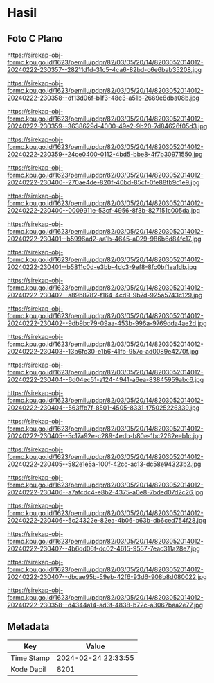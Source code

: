 # Hasil

## Foto C Plano

https://sirekap-obj-formc.kpu.go.id/1623/pemilu/pdpr/82/03/05/20/14/8203052014012-20240222-230357--28211d1d-31c5-4ca6-82bd-c6e6bab35208.jpg

https://sirekap-obj-formc.kpu.go.id/1623/pemilu/pdpr/82/03/05/20/14/8203052014012-20240222-230358--df13d06f-b1f3-48e3-a51b-2669e8dba08b.jpg

https://sirekap-obj-formc.kpu.go.id/1623/pemilu/pdpr/82/03/05/20/14/8203052014012-20240222-230359--3638629d-4000-49e2-9b20-7d84626f05d3.jpg

https://sirekap-obj-formc.kpu.go.id/1623/pemilu/pdpr/82/03/05/20/14/8203052014012-20240222-230359--24ce0400-0112-4bd5-bbe8-4f7b30971550.jpg

https://sirekap-obj-formc.kpu.go.id/1623/pemilu/pdpr/82/03/05/20/14/8203052014012-20240222-230400--270ae4de-820f-40bd-85cf-0fe88fb9c1e9.jpg

https://sirekap-obj-formc.kpu.go.id/1623/pemilu/pdpr/82/03/05/20/14/8203052014012-20240222-230400--0009911e-53cf-4956-8f3b-827151c005da.jpg

https://sirekap-obj-formc.kpu.go.id/1623/pemilu/pdpr/82/03/05/20/14/8203052014012-20240222-230401--b5996ad2-aa1b-4645-a029-986b6d84fc17.jpg

https://sirekap-obj-formc.kpu.go.id/1623/pemilu/pdpr/82/03/05/20/14/8203052014012-20240222-230401--b5811c0d-e3bb-4dc3-9ef8-8fc0bf1ea1db.jpg

https://sirekap-obj-formc.kpu.go.id/1623/pemilu/pdpr/82/03/05/20/14/8203052014012-20240222-230402--a89b8782-f164-4cd9-9b7d-925a5743c129.jpg

https://sirekap-obj-formc.kpu.go.id/1623/pemilu/pdpr/82/03/05/20/14/8203052014012-20240222-230402--9db9bc79-09aa-453b-996a-9769dda4ae2d.jpg

https://sirekap-obj-formc.kpu.go.id/1623/pemilu/pdpr/82/03/05/20/14/8203052014012-20240222-230403--13b6fc30-e1b6-41fb-957c-ad0089e4270f.jpg

https://sirekap-obj-formc.kpu.go.id/1623/pemilu/pdpr/82/03/05/20/14/8203052014012-20240222-230404--6d04ec51-a124-4941-a6ea-83845959abc6.jpg

https://sirekap-obj-formc.kpu.go.id/1623/pemilu/pdpr/82/03/05/20/14/8203052014012-20240222-230404--563ffb7f-8501-4505-8331-f75025226339.jpg

https://sirekap-obj-formc.kpu.go.id/1623/pemilu/pdpr/82/03/05/20/14/8203052014012-20240222-230405--5c17a92e-c289-4edb-b80e-1bc2262eeb1c.jpg

https://sirekap-obj-formc.kpu.go.id/1623/pemilu/pdpr/82/03/05/20/14/8203052014012-20240222-230405--582e1e5a-100f-42cc-ac13-dc58e94323b2.jpg

https://sirekap-obj-formc.kpu.go.id/1623/pemilu/pdpr/82/03/05/20/14/8203052014012-20240222-230406--a7afcdc4-e8b2-4375-a0e8-7bded07d2c26.jpg

https://sirekap-obj-formc.kpu.go.id/1623/pemilu/pdpr/82/03/05/20/14/8203052014012-20240222-230406--5c24322e-82ea-4b06-b63b-db6ced754f28.jpg

https://sirekap-obj-formc.kpu.go.id/1623/pemilu/pdpr/82/03/05/20/14/8203052014012-20240222-230407--4b6dd06f-dc02-4615-9557-7eac311a28e7.jpg

https://sirekap-obj-formc.kpu.go.id/1623/pemilu/pdpr/82/03/05/20/14/8203052014012-20240222-230407--dbcae95b-59eb-42f6-93d6-908b8d080022.jpg

https://sirekap-obj-formc.kpu.go.id/1623/pemilu/pdpr/82/03/05/20/14/8203052014012-20240222-230358--d4344a14-ad3f-4838-b72c-a3067baa2e77.jpg


## Metadata

| Key        | Value               |
| ---------- | ------------------- |
| Time Stamp | 2024-02-24 22:33:55 |
| Kode Dapil | 8201                |



